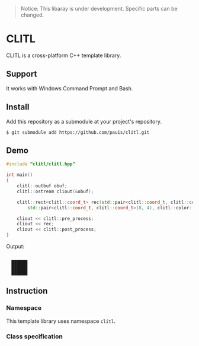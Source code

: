 ﻿> Notice: This libaray is under development. Specific parts can be changed.

# CLITL
CLITL is a cross-platform C++ template library.

## Support
It works with Windows Command Prompt and Bash.

## Install
Add this repository as a submodule at your project's repository.
```
$ git submodule add https://github.com/pauis/clitl.git
```

## Demo
```C++
#include "clitl/clitl.hpp"

int main()
{
    clitl::outbuf obuf;
    clitl::ostream cliout(&obuf);

    clitl::rect<clitl::coord_t> rec(std::pair<clitl::coord_t, clitl::coord_t>(3, 2),
        std::pair<clitl::coord_t, clitl::coord_t>(8, 4), clitl::color::CYAN);

    cliout << clitl::pre_process;
    cliout << rec;
    cliout << clitl::post_process;
}
```
Output:
```

  ██████
  ██████
  ██████
```

## Instruction
### Namespace
This template library uses namespace `clitl`.
### Class specification

